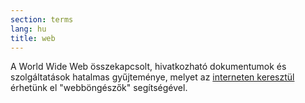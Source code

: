 ```yaml
---
section: terms
lang: hu
title: web
---
```


A World Wide Web összekapcsolt, hivatkozható dokumentumok és szolgáltatások hatalmas gyűjteménye, melyet az [interneten keresztül](../internet/) érhetünk el "webböngészők" segítségével. 

